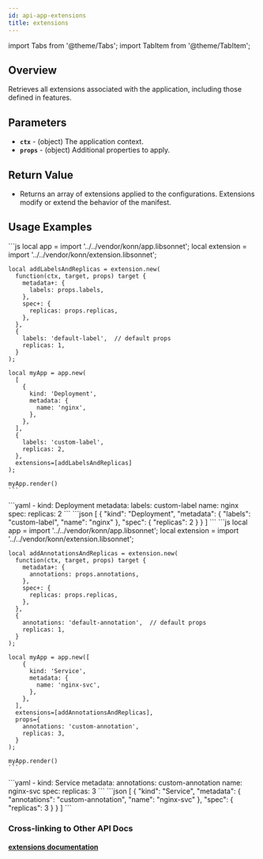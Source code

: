 ```yaml
---
id: api-app-extensions
title: extensions
---
```


import Tabs from '@theme/Tabs';
import TabItem from '@theme/TabItem';


## Overview
Retrieves all extensions associated with the application, including those defined in features.

## Parameters
- **`ctx`** - (object) The application context.
- **`props`** - (object) Additional properties to apply.

## Return Value
- Returns an array of extensions applied to the configurations. Extensions modify or extend the behavior of the manifest.
## Usage Examples


<Tabs>
    <TabItem value="jsonnet" label="Jsonnet" default>
    ```js
    local app = import '../../vendor/konn/app.libsonnet';
    local extension = import '../../vendor/konn/extension.libsonnet';

    local addLabelsAndReplicas = extension.new(
      function(ctx, target, props) target {
        metadata+: {
          labels: props.labels,
        },
        spec+: {
          replicas: props.replicas,
        },
      },
      {
        labels: 'default-label',  // default props
        replicas: 1,
      }
    );

    local myApp = app.new(
      [
        {
          kind: 'Deployment',
          metadata: {
            name: 'nginx',
          },
        },
      ],
      {
        labels: 'custom-label',
        replicas: 2,
      },
      extensions=[addLabelsAndReplicas]
    );

    myApp.render()
    ```
  </TabItem>
  <TabItem value="yaml" label="YAML Output">
    ```yaml
    - kind: Deployment
      metadata:
        labels: custom-label
        name: nginx
      spec:
        replicas: 2
    ```
  </TabItem>
  <TabItem value="json" label="JSON Output">
    ```json
    [
       {
          "kind": "Deployment",
          "metadata": {
             "labels": "custom-label",
             "name": "nginx"
          },
          "spec": {
             "replicas": 2
          }
       }
    ]
    ```  
  </TabItem>
</Tabs>


<Tabs>
    <TabItem value="jsonnet" label="Jsonnet" default>
    ```js
    local app = import '../../vendor/konn/app.libsonnet';
    local extension = import '../../vendor/konn/extension.libsonnet';

    local addAnnotationsAndReplicas = extension.new(
      function(ctx, target, props) target {
        metadata+: {
          annotations: props.annotations,
        },
        spec+: {
          replicas: props.replicas,
        },
      },
      {
        annotations: 'default-annotation',  // default props
        replicas: 1,
      }
    );

    local myApp = app.new([
        {
          kind: 'Service',
          metadata: {
            name: 'nginx-svc',
          },
        },
      ],
      extensions=[addAnnotationsAndReplicas],
      props={
        annotations: 'custom-annotation',
        replicas: 3,
      }
    );

    myApp.render()
    ```
  </TabItem>
  <TabItem value="yaml" label="YAML Output">
    ```yaml
    - kind: Service
      metadata:
        annotations: custom-annotation
        name: nginx-svc
      spec:
        replicas: 3
    ```
  </TabItem>
  <TabItem value="json" label="JSON Output">
    ```json
    [
       {
          "kind": "Service",
          "metadata": {
             "annotations": "custom-annotation",
             "name": "nginx-svc"
          },
          "spec": {
             "replicas": 3
          }
       }
    ]
    ```  
  </TabItem>
</Tabs>


### Cross-linking to Other API Docs
#### [extensions documentation](/api/extensions/api-extensions-new)